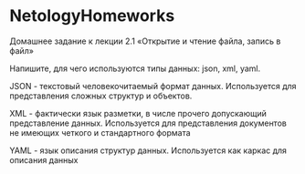 # NetologyHomeworks

Домашнее задание к лекции 2.1 «Открытие и чтение файла, запись в файл»

Напишите, для чего используются типы данных: json, xml, yaml.

JSON - текстовый человекочитаемый формат данных. Используется для представления сложных структур и объектов.

XML - фактически язык разметки, в числе прочего допускающий представление данных. Используется для представления документов не имеющих четкого и стандартного формата

YAML - язык описания структур данных. Используется как каркас для описания данных
